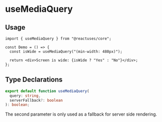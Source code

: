 # useMediaQuery

## Usage

```tsx
import { useMediaQuery } from "@reactuses/core";

const Demo = () => {
  const isWide = useMediaQuery("(min-width: 480px)");

  return <div>Screen is wide: {isWide ? "Yes" : "No"}</div>;
};
```

## Type Declarations

```ts
export default function useMediaQuery(
  query: string,
  serverFallback?: boolean
): boolean;
```

The second parameter is only used as a fallback for server side rendering.
